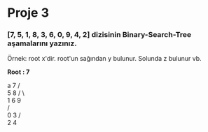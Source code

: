 # Proje 3
### [7, 5, 1, 8, 3, 6, 0, 9, 4, 2] dizisinin Binary-Search-Tree aşamalarını yazınız.
Örnek: root x'dir. root'un sağından y bulunur. Solunda z bulunur vb.

**Root : 7**

a				 7
			   /   \
			  5	    8
			 /  \     \
			1    6	   9	
		   /  \
		  0    3
		      /  \
		     2	  4